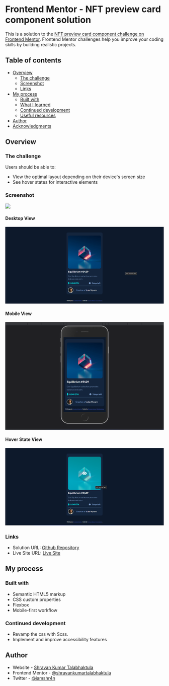 # Frontend Mentor - NFT preview card component solution

This is a solution to the [NFT preview card component challenge on Frontend Mentor](https://www.frontendmentor.io/challenges/nft-preview-card-component-SbdUL_w0U). Frontend Mentor challenges help you improve your coding skills by building realistic projects. 

## Table of contents

- [Overview](#overview)
  - [The challenge](#the-challenge)
  - [Screenshot](#screenshot)
  - [Links](#links)
- [My process](#my-process)
  - [Built with](#built-with)
  - [What I learned](#what-i-learned)
  - [Continued development](#continued-development)
  - [Useful resources](#useful-resources)
- [Author](#author)
- [Acknowledgments](#acknowledgments)


## Overview

### The challenge

Users should be able to:

- View the optimal layout depending on their device's screen size
- See hover states for interactive elements

### Screenshot

![](./screenshot.jpg)
#### Desktop View
![](./images/desktop_view_01.png)

#### Mobile View
![](./images/mobile_view_01.png)

#### Hover State View
![](./images/hover_state_view_01.png)

### Links

- Solution URL: [Github Repository](https://github.com/shravankumartalabhaktula/nft-card)
- Live Site URL: [Live Site](https://shravankumartalabhaktula.github.io/nft-card/)

## My process

### Built with

- Semantic HTML5 markup
- CSS custom properties
- Flexbox
- Mobile-first workflow

### Continued development

- Revamp the css with Scss.
- Implement and improve accessibility features

## Author

- Website - [Shravan Kumar Talabhaktula](https://tshravan2012.medium.com/)
- Frontend Mentor - [@shravankumartalabhaktula](https://www.frontendmentor.io/profile/shravankumartalabhaktula)
- Twitter - [@iamshr4n](https://www.twitter.com/imshr4n)